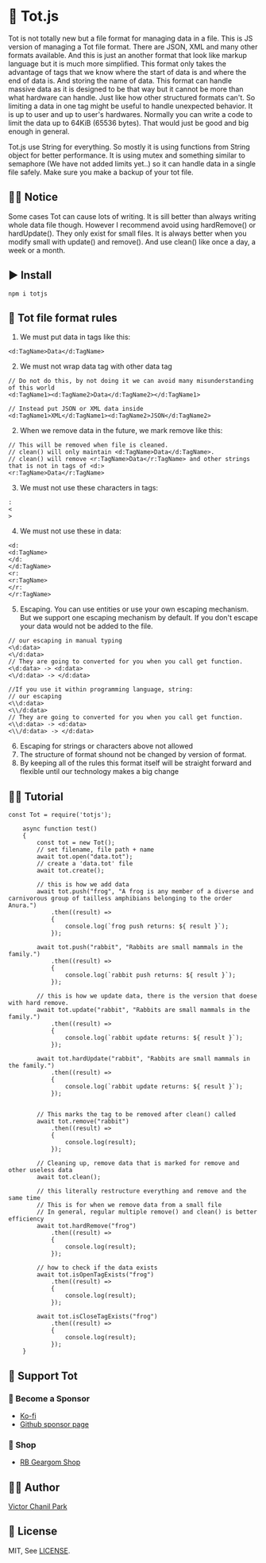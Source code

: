# 🥇 Tot.js

Tot is not totally new but a file format for managing data in a file. This is JS version of managing a Tot file format. There are JSON, XML and many other formats available. And this is just an another format that look like markup language but it is much more simplified. This format only takes the advantage of tags that we know where the start of data is and where the end of data is. And storing the name of data. This format can handle massive data as it is designed to be that way but it cannot be more than what hardware can handle. Just like how other structured formats can't. So limiting a data in one tag might be useful to handle unexpected behavior. It is up to user and up to user's hardwares. Normally you can write a code to limit the data up to 64KiB (65536 bytes). That would just be good and big enough in general.

Tot.js use String for everything. So mostly it is using functions from String object for better performance. It is using mutex and something similar to semaphore (We have not added limits yet..) so it can handle data in a single file safely. Make sure you make a backup of your tot file.

## 👨‍🏫 Notice

Some cases Tot can cause lots of writing. It is sill better than always writing whole data file though. However I recommend avoid using hardRemove() or hardUpdate(). They only exist for small files. It is always better when you modify small with update() and remove(). And use clean() like once a day, a week or a month.

## ▶️ Install

```
npm i totjs
```

## 📜 Tot file format rules

1. We must put data in tags like this:

```
<d:TagName>Data</d:TagName>
```

2. We must not wrap data tag with other data tag

```
// Do not do this, by not doing it we can avoid many misunderstanding of this world
<d:TagName1><d:TagName2>Data</d:TagName2></d:TagName1>

// Instead put JSON or XML data inside
<d:TagName1>XML</d:TagName1><d:TagName2>JSON</d:TagName2>
```

2. When we remove data in the future, we mark remove like this:

```
// This will be removed when file is cleaned.
// clean() will only maintain <d:TagName>Data</d:TagName>.
// clean() will remove <r:TagName>Data</r:TagName> and other strings that is not in tags of <d:>
<r:TagName>Data</r:TagName>
```

3. We must not use these characters in tags:

```
:
<
>
```

4. We must not use these in data:

```
<d:
<d:TagName>
</d:
</d:TagName>
<r:
<r:TagName>
</r:
</r:TagName>
```

5. Escaping. You can use entities or use your own escaping mechanism. But we support one escaping mechanism by default. If you don't escape your data would not be added to the file.

```
// our escaping in manual typing
<\d:data>
<\/d:data>
// They are going to converted for you when you call get function.
<\d:data> -> <d:data>
<\/d:data> -> </d:data>

//If you use it within programming language, string:
// our escaping
<\\d:data>
<\\/d:data>
// They are going to converted for you when you call get function.
<\\d:data> -> <d:data>
<\\/d:data> -> </d:data>
```

6. Escaping for strings or characters above not allowed
7. The structure of format shound not be changed by version of format.
8. By keeping all of the rules this format itself will be straight forward and flexible until our technology makes a big change

## 👩‍🎓 Tutorial

```
const Tot = require('totjs');

    async function test()
    {
        const tot = new Tot();
        // set filename, file path + name
        await tot.open("data.tot");
        // create a 'data.tot' file
        await tot.create();

        // this is how we add data
        await tot.push("frog", "A frog is any member of a diverse and carnivorous group of tailless amphibians belonging to the order Anura.")
            .then((result) =>
            {
                console.log(`frog push returns: ${ result }`);
            });

        await tot.push("rabbit", "Rabbits are small mammals in the family.")
            .then((result) =>
            {
                console.log(`rabbit push returns: ${ result }`);
            });

        // this is how we update data, there is the version that doese with hard remove.
        await tot.update("rabbit", "Rabbits are small mammals in the family.")
            .then((result) =>
            {
                console.log(`rabbit update returns: ${ result }`);
            });

        await tot.hardUpdate("rabbit", "Rabbits are small mammals in the family.")
            .then((result) =>
            {
                console.log(`rabbit update returns: ${ result }`);
            });


        // This marks the tag to be removed after clean() called
        await tot.remove("rabbit")
            .then((result) =>
            {
                console.log(result);
            });

        // Cleaning up, remove data that is marked for remove and other useless data
        await tot.clean();

        // this literally restructure everything and remove and the same time
        // This is for when we remove data from a small file
        // In general, regular multiple remove() and clean() is better efficiency
        await tot.hardRemove("frog")
            .then((result) =>
            {
                console.log(result);
            });

        // how to check if the data exists
        await tot.isOpenTagExists("frog")
            .then((result) =>
            {
                console.log(result);
            });

        await tot.isCloseTagExists("frog")
            .then((result) =>
            {
                console.log(result);
            });
    }

```

## 💪 Support Tot

### 👼 Become a Sponsor

- [Ko-fi](https://ko-fi.com/opdev1004)
- [Github sponsor page](https://github.com/sponsors/opdev1004)

### 🎁 Shop

- [RB Geargom Shop](https://www.redbubble.com/people/Geargom/shop)

## 👨‍💻 Author

[Victor Chanil Park](https://github.com/opdev1004)

## 💯 License

MIT, See [LICENSE](./LICENSE).

